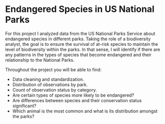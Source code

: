 # Endangered Species in US National Parks

For this project I analyzed data from the US National Parks Service about endangered species in different parks. Taking the role of a biodiversity analyst, the goal is to ensure the survival of at-risk species to maintain the level of biodiversity within the parks. In that sense, I will identify if there are any patterns in the types of species that become endangered and their relationship to the National Parks.

Throughout the project you will be able to find:

- Data cleaning and standardization.
- Distribution of observations by park.
- Count of observation status by category.
- Are certain types of species more likely to be endangered?
- Are differences between species and their conservation status significant?
- Which animal is the most common and what is its distribution amongst the parks?
